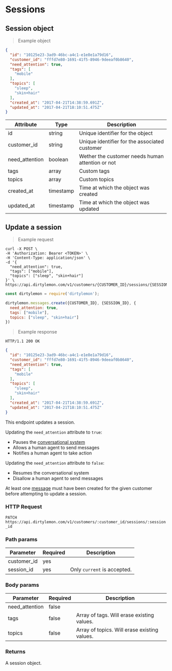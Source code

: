 # Sessions

## Session object

> Example object

```json
{
  "id": "10125e23-3ad9-46bc-a4c1-e1e8e1a79d16",
  "customer_id": "fffd7e80-1691-41f5-8946-9deeaf0b8640",
  "need_attention": true,
  "tags": [
    "mobile"
  ],
  "topics": [
    "sleep",
    "skin+hair"
  ],
  "created_at": "2017-04-21T14:38:59.691Z",
  "updated_at": "2017-04-21T18:10:51.475Z"
}
```

| Attribute  | Type     | Description |
| ---------- | -------- | ------------|
| id           | string   | Unique identifier for the object |
| customer_id  | string   | Unique identifier for the associated customer |
| need_attention | boolean | Wether the customer needs human attention or not |
| tags         | array   | Custom tags |
| topics       | array   | Custom topics |
| created_at   | timestamp | Time at which the object was created |
| updated_at   | timestamp | Time at which the object was updated |

## Update a session

> Example request

```shell
curl -X POST \
-H 'Authorization: Bearer <TOKEN>' \
-H 'Content-Type: application/json' \
-d '{
  "need_attention": true,
  "tags": ["mobile"],
  "topics": ["sleep", "skin+hair"]
}' \
https://api.dirtylemon.com/v1/customers/{CUSTOMER_ID}/sessions/{SESSION_ID}
```

```javascript
const dirtylemon = require('dirtylemon');

dirtylemon.messages.create({CUSTOMER_ID}, {SESSION_ID}, {
  need_attention: true,
  tags: ["mobile"],
  topics: ["sleep", "skin+hair"]
})
```

> Example response

```http
HTTP/1.1 200 OK
```

```json
{
  "id": "10125e23-3ad9-46bc-a4c1-e1e8e1a79d16",
  "customer_id": "fffd7e80-1691-41f5-8946-9deeaf0b8640",
  "need_attention": true,
  "tags": [
    "mobile"
  ],
  "topics": [
    "sleep",
    "skin+hair"
  ],
  "created_at": "2017-04-21T14:38:59.691Z",
  "updated_at": "2017-04-21T18:10:51.475Z"
}
```

This endpoint updates a session.

Updating the `need_attention` attribute to `true`:

  - Pauses the [conversational system](#)
  - Allows a human agent to send messages
  - Notifies a human agent to take action

Updating the `need_attention` attribute to `false`:

  - Resumes the conversational system
  - Disallow a human agent to send messages

<aside class="notice">
  At least one <a href="#messages">message</a>  must have been created for the given customer before attempting to update a session.
</aside>


### HTTP Request

`PATCH https://api.dirtylemon.com/v1/customers/:customer_id/sessions/:session_id`

### Path params

| Parameter | Required | Description |
| --------- | -------- | ------------|
| customer_id | yes |  |
| session_id | yes | Only `current` is accepted. |

### Body params

| Parameter | Required | Description |
| --------- | -------- | ------------|
| need_attention | false | |
| tags           | false | Array of tags. Will erase existing values. |
| topics         | false | Array of topics. Will erase existing values. |

### Returns

A session object.
